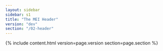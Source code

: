 ```yaml
---
layout: sidebar
sidebar: s1
title: "The MEI Header"
version: "dev"
section: "/02-header"
---
```

{% include content.html version=page.version section=page.section %}